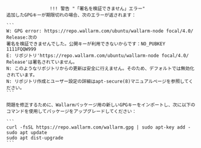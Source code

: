 					!!! 警告 "「署名を検証できません」エラー"
    追加したGPGキーが期限切れの場合、次のエラーが返されます：

    ```
    W: GPG error: https://repo.wallarm.com/ubuntu/wallarm-node focal/4.0/ Release:次の
    署名を検証できませんでした。公開キーが利用できないからです：NO_PUBKEY 1111FQQW999
    E: リポジトリ'https://repo.wallarm.com/ubuntu/wallarm-node focal/4.0/ Release'は署名されていません。
    N: このようなリポジトリからの更新は安全に行えません。そのため、デフォルトでは無効化されています。
    N: リポジトリ作成とユーザー設定の詳細はapt-secure(8)マニュアルページを参照してください。
    ```

    問題を修正するために、Wallarmパッケージ用の新しいGPGキーをインポートし、次に以下のコマンドを使用してパッケージをアップグレードしてください：

    ```
    curl -fsSL https://repo.wallarm.com/wallarm.gpg | sudo apt-key add -
    sudo apt update
    sudo apt dist-upgrade
    ```